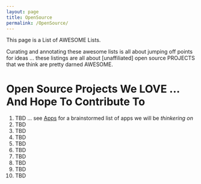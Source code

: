 ```yaml
---
layout: page
title: OpenSource
permalink: /OpenSource/
---
```


This page is a List of AWESOME Lists.

Curating and annotating these awesome lists is all about jumping off points for ideas ... these listings are all about [unaffiliated] open source PROJECTS that we think are pretty darned AWESOME.

# Open Source Projects We LOVE ... And Hope To Contribute To

1) TBD ... see [Apps](Apps.md) for a brainstormed list of apps we will be *thinkering on*
2) TBD
3) TBD
4) TBD
5) TBD
6) TBD
7) TBD
8) TBD
9) TBD
10) TBD
